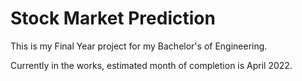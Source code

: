 # Stock Market Prediction

This is my Final Year project for my Bachelor's of Engineering.

Currently in the works, estimated month of completion is April 2022.
